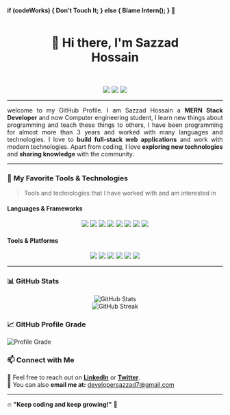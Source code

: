 <h4> if (codeWorks) { Don't Touch It; } else { Blame Intern(); } 🤣 </h4>

<h1 align="center" style='margin:50px'> 
   
   👋 Hi there, I'm Sazzad Hossain
   
</h1>

<p align="center">
  <a href="https://instagram.com/developersazzad7"><img src="https://img.shields.io/badge/INSTAGRAM-E4405F?style=for-the-badge&logo=instagram&logoColor=white"></a>
  <a href="https://linkedin.com/in/developersazzad"><img src="https://img.shields.io/badge/LINKEDIN-0077B5?style=for-the-badge&logo=linkedin&logoColor=white"></a>
  <a href="https://github.com/developer-sazzad"><img src="https://img.shields.io/badge/GITHUB-181717?style=for-the-badge&logo=github&logoColor=white"></a>
</p>

---

<p align="justify" sype='font-size: larger'>
welcome to my GitHub Profile. I am Sazzad Hossain a <span style="font-weight:bold"> MERN Stack Developer</span> and now Computer engineering student, I learn new things about programming and teach these things to others, I have been programming for almost more than 3 years and worked with many languages and technologies. I love to <span style="font-weight:bold">build full-stack web applications</span> and work with modern technologies. Apart from coding, I love <span style="font-weight:bold">exploring new technologies</span> and <span style="font-weight:bold">sharing knowledge</span> with the community. 
</p>


---


### 🚀 **My Favorite Tools & Technologies**

> Tools and technologies that I have worked with and am interested in


#### **Languages & Frameworks**  
<p align="center">
  <img src="https://img.shields.io/badge/Javascript-F7DF1E?style=for-the-badge&logo=javascript&logoColor=black">
  <img src="https://img.shields.io/badge/React-61DAFB?style=for-the-badge&logo=react&logoColor=black">
  <img src="https://img.shields.io/badge/Next.js-000000?style=for-the-badge&logo=nextdotjs&logoColor=white">
  <img src="https://img.shields.io/badge/Node.js-339933?style=for-the-badge&logo=nodedotjs&logoColor=white">
  <img src="https://img.shields.io/badge/Express.js-000000?style=for-the-badge&logo=express&logoColor=white">
  <img src="https://img.shields.io/badge/MongoDB-4EA94B?style=for-the-badge&logo=mongodb&logoColor=white">
  <img src="https://img.shields.io/badge/Tailwind_CSS-06B6D4?style=for-the-badge&logo=tailwindcss&logoColor=white">
  <img src="https://img.shields.io/badge/Bootstrap-7952B3?style=for-the-badge&logo=bootstrap&logoColor=white">
</p>

#### **Tools & Platforms**  
<p align="center">
  <img src="https://img.shields.io/badge/Firebase-FFCA28?style=for-the-badge&logo=firebase&logoColor=black">
  <img src="https://img.shields.io/badge/Git-F05032?style=for-the-badge&logo=git&logoColor=white">
  <img src="https://img.shields.io/badge/Github-181717?style=for-the-badge&logo=github&logoColor=white">
  <img src="https://img.shields.io/badge/Postman-FF6C37?style=for-the-badge&logo=postman&logoColor=white">
  <img src="https://img.shields.io/badge/Vercel-000000?style=for-the-badge&logo=vercel&logoColor=white">
  <img src="https://img.shields.io/badge/Docker-2496ED?style=for-the-badge&logo=docker&logoColor=white">
</p>

---


### 📊 **GitHub Stats**
<p align="center">
  <img src="https://github-readme-stats.vercel.app/api?username=developer-sazzad&show_icons=true&theme=radical" alt="GitHub Stats">
  <br/>
  <img src="https://github-readme-streak-stats.herokuapp.com/?user=developer-sazzad&theme=radical" alt="GitHub Streak">
</p>

### 📈 GitHub Profile Grade
![Profile Grade](https://img.shields.io/badge/Grade-A%2D-blue)


### 📫 **Connect with Me**
💬 Feel free to reach out on **[LinkedIn](https://linkedin.com/in/yourprofile)** or **[Twitter](https://twitter.com/yourprofile)**.  
📩 You can also **email me at:** developersazzad7@gmail.com  

---


🔥 **"Keep coding and keep growing!"** 🚀  

